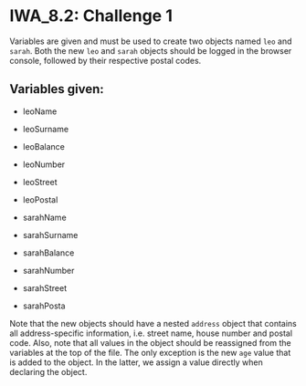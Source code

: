 
# IWA_8.2: Challenge 1

Variables are given and must be used to create two objects named `leo` and `sarah`. Both the new `leo` and `sarah` objects should be logged in the browser console, followed by their respective postal codes.

## Variables given:
- leoName
- leoSurname
- leoBalance
- leoNumber
- leoStreet
- leoPostal

- sarahName
- sarahSurname
- sarahBalance
- sarahNumber
- sarahStreet
- sarahPosta

Note that the new objects should have a nested `address` object that contains all address-specific information, i.e. street name, house number and postal code. Also, note that all values in the object should be reassigned from the variables at the top of the file. The only exception is the new `age` value that is added to the object. In the latter, we assign a value directly when declaring the object.

